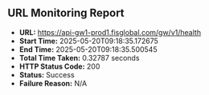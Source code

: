 ## URL Monitoring Report

- **URL:** https://api-gw1-prod1.fisglobal.com/gw/v1/health
- **Start Time:** 2025-05-20T09:18:35.172675
- **End Time:** 2025-05-20T09:18:35.500545
- **Total Time Taken:** 0.32787 seconds
- **HTTP Status Code:** 200
- **Status:** Success
- **Failure Reason:** N/A
